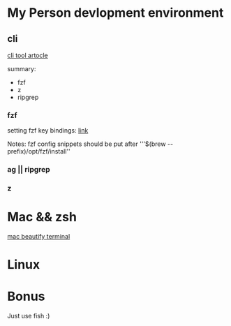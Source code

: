 # My Person devlopment environment

## cli
[cli tool artocle](https://www.vimfromscratch.com/articles/awesome-command-line-tools/)

summary:
- fzf
- z
- ripgrep



### fzf 
setting fzf key bindings: [link](https://github.com/junegunn/fzf/wiki/Configuring-shell-key-bindings)

Notes: fzf config snippets should be put after '''$(brew --prefix)/opt/fzf/install''


### ag || ripgrep

### z


# Mac && zsh

[mac beautify terminal](https://blog.biezhi.me/2018/11/build-a-beautiful-mac-terminal-environment.html)

# Linux


# Bonus

Just use fish :)
